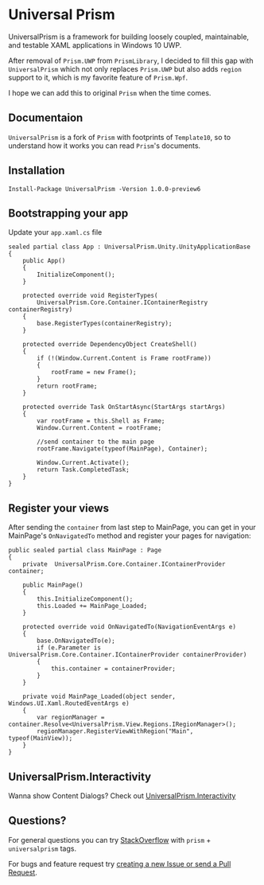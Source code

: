 # Universal Prism

UniversalPrism is a framework for building loosely coupled, maintainable, and testable XAML applications in Windows 10 UWP.

After removal of `Prism.UWP` from `PrismLibrary`, I decided to fill this gap with `UniversalPrism` which not only replaces `Prism.UWP` but also adds `region` support to it, which is my favorite feature of `Prism.Wpf`.

I hope we can add this to original `Prism` when the time comes.

## Documentaion

`UniversalPrism` is a fork of `Prism` with footprints of `Template10`, so to understand how it works you can read `Prism`'s documents.

## Installation
    Install-Package UniversalPrism -Version 1.0.0-preview6

## Bootstrapping your app
Update your `app.xaml.cs` file
    
    sealed partial class App : UniversalPrism.Unity.UnityApplicationBase
    {
        public App()
        {
            InitializeComponent();
        }

        protected override void RegisterTypes(
            UniversalPrism.Core.Container.IContainerRegistry containerRegistry)
        {
            base.RegisterTypes(containerRegistry);
        }

        protected override DependencyObject CreateShell()
        {
            if (!(Window.Current.Content is Frame rootFrame))
            {
                rootFrame = new Frame();
            }
            return rootFrame;
        }

        protected override Task OnStartAsync(StartArgs startArgs)
        {
            var rootFrame = this.Shell as Frame;
            Window.Current.Content = rootFrame;

            //send container to the main page
            rootFrame.Navigate(typeof(MainPage), Container);

            Window.Current.Activate();
            return Task.CompletedTask;
        }
    }

## Register your views

After sending the `container` from last step to MainPage, you can get in your MainPage's `OnNavigatedTo` method and register your pages for navigation:
    
    public sealed partial class MainPage : Page
    {
        private  UniversalPrism.Core.Container.IContainerProvider container;

        public MainPage()
        {
            this.InitializeComponent();
            this.Loaded += MainPage_Loaded;
        }

        protected override void OnNavigatedTo(NavigationEventArgs e)
        {
            base.OnNavigatedTo(e);
            if (e.Parameter is  UniversalPrism.Core.Container.IContainerProvider containerProvider)
            {
                this.container = containerProvider;
            }
        }

        private void MainPage_Loaded(object sender, Windows.UI.Xaml.RoutedEventArgs e)
        {
            var regionManager = container.Resolve<UniversalPrism.View.Regions.IRegionManager>();
            regionManager.RegisterViewWithRegion("Main", typeof(MainView));
        }
    }

## UniversalPrism.Interactivity

Wanna show Content Dialogs? Check out [UniversalPrism.Interactivity](https://github.com/HesamKashefi/UniversalPrism/tree/master/Source/UniversalPrism.Interactivity)

## Questions?
For general questions you can try [StackOverflow](www.stackoverflow.com) with `prism` + `universalprism` tags.

For bugs and feature request try [creating a new Issue or send a Pull Request](https://github.com/HesamKashefi/UniversalPrism/pulls).
